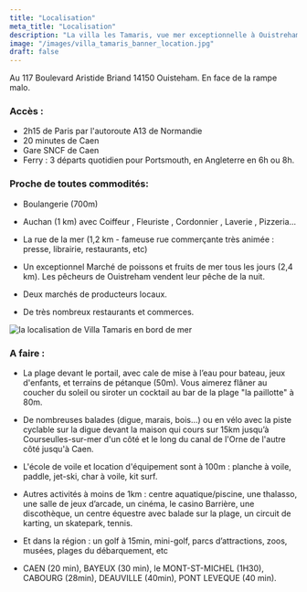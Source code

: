```yaml
---
title: "Localisation"
meta_title: "Localisation"
description: "La villa les Tamaris, vue mer exceptionnelle à Ouistreham, bénéficie d'une localisation exceptionnelle. au calme et à seulement 10 minutes du coeur vibrant et animé de Ouistreham. A 2h15 de Paris par l'autoroute de Normandie. Toutes commodités immédiatement accessibles."
image: "/images/villa_tamaris_banner_location.jpg"
draft: false
---
```


Au 117 Boulevard Aristide Briand 14150 Ouisteham. 
En face de la rampe malo.

<h3> Accès : </h3> 

- 2h15 de Paris par l'autoroute A13 de Normandie
- 20 minutes de Caen
- Gare SNCF de Caen
- Ferry : 3 départs quotidien pour Portsmouth, en Angleterre en 6h ou 8h.


<h3>Proche de toutes commodités: </h3> 

- Boulangerie (700m)

- Auchan (1 km) avec Coiffeur , Fleuriste , Cordonnier , Laverie , Pizzeria...

- La rue de la mer (1,2 km - fameuse rue commerçante très animée : presse, librairie, restaurants, etc)

- Un exceptionnel Marché de poissons et fruits de mer tous les jours (2,4 km). Les pêcheurs de Ouistreham vendent leur pêche de la nuit.

- Deux marchés de producteurs locaux.

- De très nombreux restaurants et commerces.



<img src="/images/villa_tamaris_ouistreham_map.jpg" alt="la localisation de Villa Tamaris en bord de mer" />

<h3>A faire :</h3>

- La plage devant le portail, avec cale de mise à l’eau pour bateau, jeux d'enfants, et terrains de pétanque (50m). Vous aimerez flâner au coucher du soleil ou siroter un cocktail au bar de la plage "la paillotte" à 80m.

- De nombreuses balades (digue, marais, bois...) ou en vélo avec la piste cyclable sur la digue devant la maison qui cours sur 15km jusqu’à Courseulles-sur-mer d'un côté et le long du canal de l'Orne de l'autre côté jusqu'à Caen.

- L'école de voile et location d'équipement sont à 100m : planche à voile, paddle, jet-ski, char à voile, kit surf.

- Autres activités à moins de 1km : centre aquatique/piscine, une thalasso, une salle de jeux d’arcade, un cinéma, le casino Barrière, une discothèque, un centre équestre avec balade sur la plage, un circuit de karting, un skatepark, tennis.

- Et dans la région : un golf à 15min, mini-golf, parcs d’attractions, zoos, musées, plages du débarquement, etc

- CAEN (20 min), BAYEUX (30 min), le MONT-ST-MICHEL (1H30), CABOURG (28min), DEAUVILLE (40min), PONT LEVEQUE (40 min).
